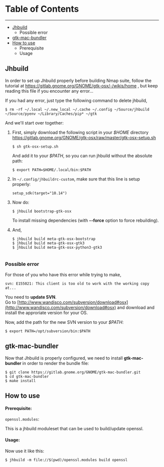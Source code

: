# Table of Contents
---
   
 * [Jhbuild](#jhbuild)
 	* Possible error
 * [gtk-mac-bundler](#bundler)
 * [How to use](#howto)
 	* Prerequisite
 	* Usage

## <a name="jhbuild"></a>Jhbuild

In order to set up Jhbuild properly before building Nmap suite, follow the tutorial at https://gitlab.gnome.org/GNOME/gtk-osx/-/wikis/home , but keep reading this file if you encounter any error...

If you had any error, just type the following command to delete jhbuild,

	$ rm -rf ~/.local ~/.new_local ~/.cache ~/.config ~/Source/jhbuild ~/Source/pyenv ~/Library/Caches/pip* ~/gtk

And we'll start over together:

1.	First, simply download the following script in your _$HOME_ directory https://gitlab.gnome.org/GNOME/gtk-osx/raw/master/gtk-osx-setup.sh

	~~~~
	$ sh gtk-osx-setup.sh
	~~~~
	
	And add it to your _$PATH_, so you can run jhbuild without the absolute path:
	
	~~~~
	$ export PATH=$HOME/.local/bin:$PATH
	~~~~
	
2.	In `~/.config/jhbuildrc-custom`, make sure that this line is setup properly:

	~~~~
	setup_sdk(target="10.14")
	~~~~
	
3.	Now do:

	~~~~
	$ jhbuild bootstrap-gtk-osx
	~~~~
	
	To install missing dependencies (with **--force** option to force rebuilding).<br/>
	
4.	And,

	~~~~
	$ jhbuild build meta-gtk-osx-bootstrap
	$ jhbuild build meta-gtk-osx-gtk3
	$ jhbuild build meta-gtk-osx-python3-gtk3


### Possible error

For those of you who have this error while trying to make,

~~~~
svn: E155021: This client is too old to work with the working copy at...
~~~~

You need to **update SVN**.<br/>
Go to [http://www.wandisco.com/subversion/download#osx](http://www.wandisco.com/subversion/download#osx) and download and install the approriate version for your OS.

Now, add the path for the new SVN version to your _$PATH_:

~~~~
$ export PATH=/opt/subversion/bin:$PATH
~~~~

## <a name="bundler"></a>gtk-mac-bundler

Now that Jhbuild is properly configured, we need to install **gtk-mac-bundler** in order to render the bundle file:

~~~~
$ git clone https://gitlab.gnome.org/GNOME/gtk-mac-bundler.git
$ cd gtk-mac-bundler
$ make install
~~~~

## <a name="howto"></a>How to use
#### Prerequisite:
`openssl.modules`:

This is a jhbuild moduleset that can be used to build/update openssl.

#### Usage:

Now use it like this:
    
~~~~
$ jhbuild -m file://$(pwd)/openssl.modules build openssl
~~~~
